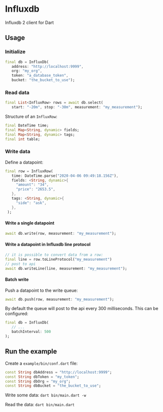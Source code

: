 # Influxdb

Influxdb 2 client for Dart

## Usage

### Initialize

   ```dart
   final db = InfluxDb(
      address: "http://localhost:9999",
      org: "my_org",
      token: "a_database_token",
      bucket: "the_bucket_to_use");
   ```

### Read data

   ```dart
   final List<InfluxRow> rows = await db.select(
      start: "-20m", stop: "-30m", measurement: "my_measurement");
   ```

Structure of an `InfluxRow`:

   ```dart
  final DateTime time;
  final Map<String, dynamic> fields;
  final Map<String, dynamic> tags;
  final int table;
   ```

### Write data

Define a datapoint:

   ```dart
   final row = InfluxRow(
      time: DateTime.parse("2020-04-06 09:49:18.156Z"),
      fields: <String, dynamic>{
        "amount": "34",
        "price": "2653.5",
      },
      tags: <String, dynamic>{
        "side": "ask",
      },
    );
   ```

#### Write a single datapoint

   ```dart
  await db.write(row, measurement: "my_measurement");
   ```

#### Write a datapoint in Influxdb line protocol

   ```dart
   // it is possible to convert data from a row:
   final line = row.toLineProtocol("my_measurement")
   // post to api
   await db.writeLine(line, measurement: "my_measurement");
   ```

#### Batch write

Push a datapoint to the write queue:

   ```dart
  await db.push(row, measurement: "my_measurement");
   ```

By default the queue will post to the api every 300 milliseconds. This can be configured:

   ```dart
   final db = InfluxDb(
      // ...
      batchInterval: 500
   );
   ```

## Run the example

Create a `example/bin/conf.dart` file:

   ```dart
   const String dbAddress = "http://localhost:9999";
   const String dbToken = "my_token";
   const String dbOrg = "my_org";
   const String dbBucket = "the_bucket_to_use";
   ```

Write some data: `dart bin/main.dart -w`

Read the data: `dart bin/main.dart`